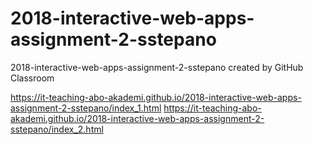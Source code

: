 # 2018-interactive-web-apps-assignment-2-sstepano
2018-interactive-web-apps-assignment-2-sstepano created by GitHub Classroom

https://it-teaching-abo-akademi.github.io/2018-interactive-web-apps-assignment-2-sstepano/index_1.html
https://it-teaching-abo-akademi.github.io/2018-interactive-web-apps-assignment-2-sstepano/index_2.html
